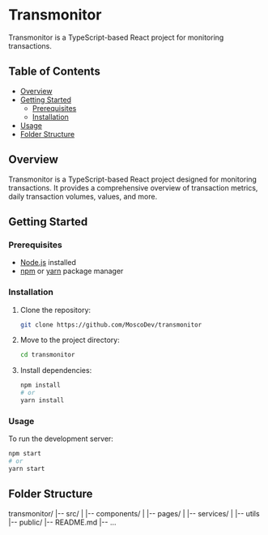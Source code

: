 # Transmonitor

Transmonitor is a TypeScript-based React project for monitoring transactions.

## Table of Contents

- [Overview](#overview)
- [Getting Started](#getting-started)
  - [Prerequisites](#prerequisites)
  - [Installation](#installation)
- [Usage](#usage)
- [Folder Structure](#folder-structure)


## Overview

Transmonitor is a TypeScript-based React project designed for monitoring transactions. It provides a comprehensive overview of transaction metrics, daily transaction volumes, values, and more.

## Getting Started

### Prerequisites

- [Node.js](https://nodejs.org/) installed
- [npm](https://www.npmjs.com/) or [yarn](https://yarnpkg.com/) package manager

### Installation

1. Clone the repository:

    ```bash
    git clone https://github.com/MoscoDev/transmonitor
    ```

2. Move to the project directory:

    ```bash
    cd transmonitor
    ```

3. Install dependencies:

    ```bash
    npm install
    # or
    yarn install
    ```

### Usage

To run the development server:

```bash
npm start
# or
yarn start
```



## Folder Structure

transmonitor/
|-- src/
|   |-- components/
|   |-- pages/
|   |-- services/
|   |-- utils
|-- public/
|-- README.md
|-- ...
